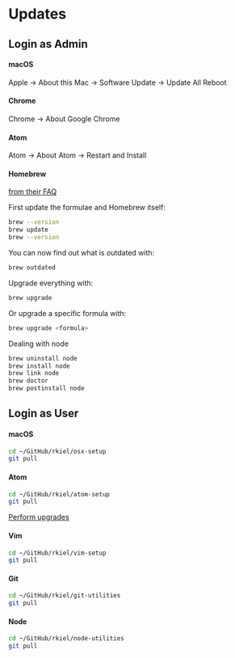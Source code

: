 # Updates

## Login as Admin

#### macOS

Apple -> About this Mac -> Software Update -> Update All
Reboot

#### Chrome

Chrome -> About Google Chrome

#### Atom

Atom -> About Atom -> Restart and Install

#### Homebrew

[from their FAQ](https://docs.brew.sh/FAQ.html)

First update the formulae and Homebrew itself:

```bash
brew --version
brew update
brew --version
```

You can now find out what is outdated with:

```bash
brew outdated
```

Upgrade everything with:

```bash
brew upgrade
```

Or upgrade a specific formula with:

```bash
brew upgrade <formula>
```

Dealing with node

```bash
brew uninstall node
brew install node
brew link node
brew doctor
brew postinstall node
```


## Login as User

#### macOS

```bash
cd ~/GitHub/rkiel/osx-setup
git pull
```

#### Atom

```bash
cd ~/GitHub/rkiel/atom-setup
git pull
```

[Perform upgrades](https://github.com/rkiel/atom-setup)

#### Vim

```bash
cd ~/GitHub/rkiel/vim-setup
git pull
```

#### Git

```bash
cd ~/GitHub/rkiel/git-utilities
git pull
```

#### Node

```bash
cd ~/GitHub/rkiel/node-utilities
git pull
```



